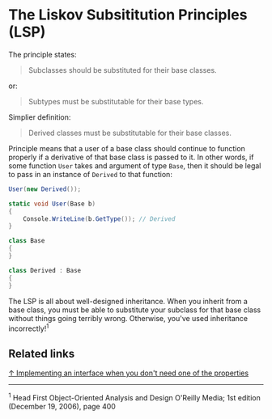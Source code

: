 # The Liskov Subsititution Principles (LSP)

The principle states:

> Subclasses should be substituted for their base classes.

or:

> Subtypes must be substitutable for their base types.

Simplier definition:

> Derived classes must be substitutable for their base classes.

Principle means that a user of a base class should continue to function properly if a derivative of that base class is passed to it. In other words, if some function `User` takes and argument of type `Base`, then it should be legal to pass in an instance of `Derived` to that function:

```csharp
User(new Derived());

static void User(Base b)
{
    Console.WriteLine(b.GetType()); // Derived
}

class Base
{
}

class Derived : Base
{
}
```

The LSP is all about well-designed inheritance. When you inherit from a base class, you must be able to substitute your subclass for that base class without things going terribly wrong. Otherwise, you've used inheritance incorrectly!<sup>1</sup>

## Related links

[↑ Implementing an interface when you don't need one of the properties](https://softwareengineering.stackexchange.com/questions/306105/implementing-an-interface-when-you-dont-need-one-of-the-properties)

<hr>

<sup>1</sup> Head First Object-Oriented Analysis and Design O'Reilly Media; 1st edition (December 19, 2006), page 400
